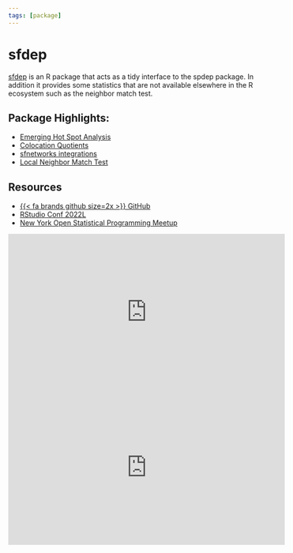 ```yaml
---
tags: [package]
---
```


# sfdep

[sfdep](https://sfdep.josiahparry.com) is an R package that acts as a tidy interface to the spdep package. In addition it provides some statistics that are not available elsewhere in the R ecosystem such as the neighbor match test.


## Package Highlights: 

- [Emerging Hot Spot Analysis](https://sfdep.josiahparry.com/articles/understanding-emerging-hotspots.html)
- [Colocation Quotients](https://sfdep.josiahparry.com/articles/colocation-analysis.html)
- [sfnetworks integrations](https://sfdep.josiahparry.com/reference/index.html#networks)
- [Local Neighbor Match Test](https://sfdep.josiahparry.com/reference/nb_match_test.html)

## Resources

- [{{< fa brands github size=2x >}}  GitHub](https://github.com/josiahparry/sfdep)
- [RStudio Conf 2022L](https://www.youtube.com/watch?v=9ijjOwDb_pE&ab_channel=PositPBC)
- [New York Open Statistical Programming Meetup](https://www.youtube.com/watch?v=i_MA1U6SJ1Y&t=1301s&ab_channel=LanderAnalytics)

<iframe width="560" height="315" src="https://www.youtube.com/embed/9ijjOwDb_pE" title="YouTube video player" frameborder="0" allow="accelerometer; autoplay; clipboard-write; encrypted-media; gyroscope; picture-in-picture" allowfullscreen></iframe>



<iframe width="560" height="315" src="https://www.youtube.com/embed/i_MA1U6SJ1Y" title="YouTube video player" frameborder="0" allow="accelerometer; autoplay; clipboard-write; encrypted-media; gyroscope; picture-in-picture" allowfullscreen></iframe>